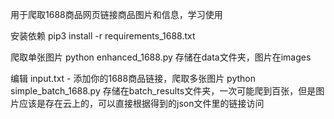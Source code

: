 用于爬取1688商品网页链接商品图片和信息，学习使用

安装依赖
pip3 install -r requirements_1688.txt

爬取单张图片
python enhanced_1688.py
存储在data文件夹，图片在images

编辑 input.txt - 添加你的1688商品链接，爬取多张图片
python simple_batch_1688.py
存储在batch_results文件夹，一次可能爬到百张，但是图片应该是存在云上的，可以直接根据得到的json文件里的链接访问
